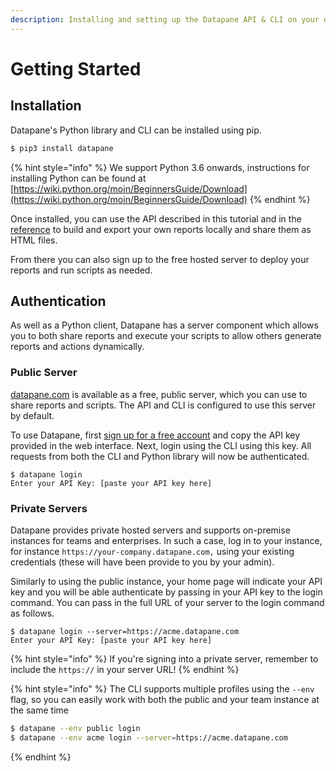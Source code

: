 ```yaml
---
description: Installing and setting up the Datapane API & CLI on your device
---
```


# Getting Started

## Installation

Datapane's Python library and CLI can be installed using pip.

```bash
$ pip3 install datapane
```

{% hint style="info" %}
We support Python 3.6 onwards, instructions for installing Python can be found at [https://wiki.python.org/moin/BeginnersGuide/Download](https://wiki.python.org/moin/BeginnersGuide/Download) 
{% endhint %}

Once installed, you can use the API described in this tutorial and in the [reference](../reference/reference-overview.md)  to build and export your own reports locally and share them as HTML files. 

From there you can also sign up to the free hosted server to deploy your reports and run scripts as needed.

## Authentication

As well as a Python client, Datapane has a server component which allows you to both share reports and execute your scripts to allow others generate reports and actions dynamically.

### Public Server

[datapane.com](https://datapane.com) is available as a free, public server, which you can use to share reports and scripts. The API and CLI is configured to use this server by default. 

To use Datapane, first [sign up for a free account](https://datapane.com/accounts/signup/) and copy the API key provided in the web interface. Next, login using the CLI using this key. All requests from both the CLI and Python library will now be authenticated.

```text
$ datapane login
Enter your API Key: [paste your API key here]
```

### Private Servers

Datapane provides private hosted servers and supports on-premise instances for teams and enterprises. In such a case, log in to your instance, for instance `https://your-company.datapane.com,` using your existing credentials \(these will have been provide to you by your admin\).

Similarly to using the public instance, your home page will indicate your API key and you will be able authenticate by passing in your API key to the login command. You can pass in the full URL of your server to the login command as follows.

```text
$ datapane login --server=https://acme.datapane.com
Enter your API Key: [paste your API key here]
```

{% hint style="info" %}
If you're signing into a private server, remember to include the `https://` in your server URL!
{% endhint %}

{% hint style="info" %}
The CLI supports multiple profiles using the `--env` flag, so you can easily work with both the public and your team instance at the same time

```bash
$ datapane --env public login
$ datapane --env acme login --server=https://acme.datapane.com
```
{% endhint %}

